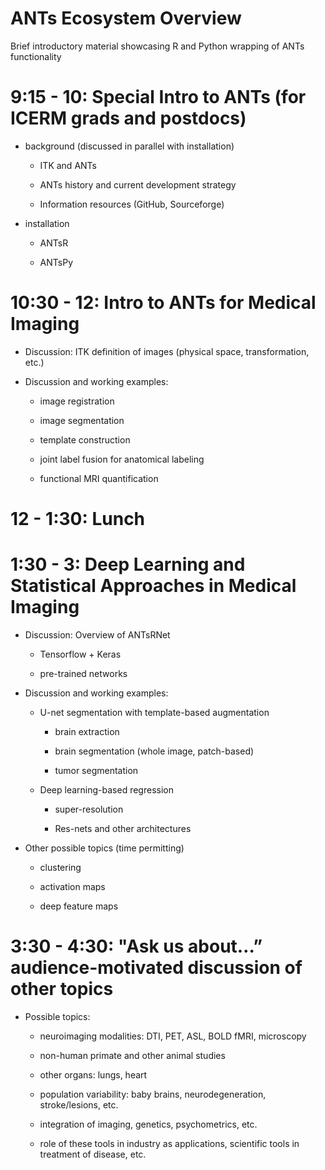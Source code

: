# ANTs Ecosystem Overview

Brief introductory material showcasing R and Python wrapping of ANTs functionality

# 9:15 - 10: Special Intro to ANTs (for ICERM grads and postdocs)

* background (discussed in parallel with installation)

    * ITK and ANTs
 
    * ANTs history and current development strategy

    * Information resources (GitHub, Sourceforge)

* installation

    * ANTsR

    * ANTsPy

# 10:30 - 12: Intro to ANTs for Medical Imaging

* Discussion:  ITK definition of images (physical space, transformation, etc.)

* Discussion and working examples:  

    * image registration

    * image segmentation

    * template construction

    * joint label fusion for anatomical labeling

    * functional MRI quantification

# 12 - 1:30: Lunch

# 1:30 - 3: Deep Learning and Statistical Approaches in Medical Imaging

* Discussion:  Overview of ANTsRNet

    * Tensorflow + Keras

    * pre-trained networks

* Discussion and working examples:  

    * U-net segmentation with template-based augmentation

        * brain extraction
 
       * brain segmentation (whole image, patch-based)

       * tumor segmentation

    * Deep learning-based regression

        * super-resolution

       * Res-nets and other architectures

* Other possible topics (time permitting)

    * clustering

    * activation maps

    * deep feature maps

# 3:30 - 4:30: "Ask us about…” audience-motivated discussion of other topics

* Possible topics:

    * neuroimaging modalities:  DTI, PET, ASL, BOLD fMRI, microscopy

    * non-human primate and other animal studies

    * other organs:  lungs, heart

    * population variability:  baby brains, neurodegeneration, stroke/lesions, etc.

    * integration of imaging, genetics, psychometrics, etc.

    * role of these tools in industry as applications, scientific tools in treatment of disease, etc.

